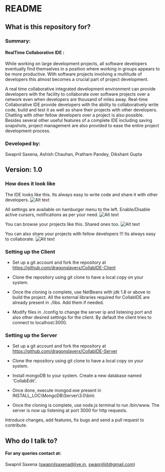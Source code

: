 # README 

## What is this repository for? 

### Summary: 

#### RealTime Collaborative IDE :

While working on large development projects, all software developers eventually find themselves in a position where working in groups appears to be more productive. With software projects involving a multitude of developers this almost becomes a crucial part of project development. 

A real time collaborative integrated development environment can provide developers with the facility to collaborate over software projects over a network even when developers are thousand of miles away. Real-time Collaborative IDE provide developers with the ability to collaboratively write code, build and test it as well as share their projects with other developers. Chatting with other fellow developers over a project is also possible. Besides several other useful features of a complete IDE including saving snapshots, project management are also provided to ease the entire project development process.

### Developed by:
Swapnil Saxena, Ashish Chauhan, Pratham Pandey, Dikshant Gupta 

## Version: 1.0

### How does it look like

The IDE looks like this. Its always easy to write code and share it with other developers. 
![Alt text](/./screenshots/screenshot1.jpg?raw=true "ScreenShot1")

All settings are available on hamburger menu to the left. Enable/Disable active cursors, notifications as per your need. 
![Alt text](/./screenshots/screenshot2.jpg?raw=true "ScreenShot2")

You can browse your projects like this. Shared ones too.
![Alt text](/./screenshots/screenshot3.jpg?raw=true "ScreenShot3")

You can also share your projects with fellow developers !!! Its always easy to collaborate.
![Alt text](/./screenshots/screenshot4.JPG?raw=true "ScreenShot4")

 
### Setting up the Client  

* Set up a git account and fork the repository at https://github.com/dragonslayerx/CollabIDE-Client

* Clone the repository using git clone to have a local copy on your system.

* Once the cloning is complete, use NetBeans with jdk 1.8 or above to build the project. All the external libraries required for 
CollabIDE are already present in ./libs. Add them if needed.

* Modify files in ./config to change the server ip and listening port and also other desired settings for the client. By default the client tries to connect to localhost:3000.

### Setting up the Server

* Set up a git account and fork the repository at https://github.com/dragonslayerx/CollabIDE-Server

* Clone the repository using git clone to have a local copy on your system. 

* Install mongoDB to your system. Create a new database named 'CollabEdit'.

* Once done, execute mongod.exe present in INSTALL_LOC\MongoDB\Server\3.0\bin\

* Once the cloning is complete, use node.js terminal to run /bin/www. The server is now up listening at port 3000 for http requests.

Introduce changes, add features, fix bugs and send a pull request to contribute. 

## Who do I talk to?

#### For any queries contact at:

Swapnil Saxena (swapnilsaxena@live.in, swapniliiit@gmail.com)
